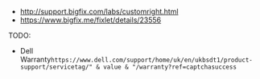 
- http://support.bigfix.com/labs/customright.html
- https://www.bigfix.me/fixlet/details/23556


TODO: 
- Dell Warranty`https://www.dell.com/support/home/uk/en/ukbsdt1/product-support/servicetag/" & value & "/warranty?ref=captchasuccess`
